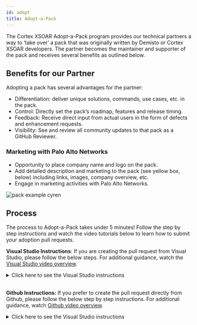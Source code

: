 ```yaml
---
id: adopt 
title: Adopt-a-Pack 
---
```


The Cortex XSOAR Adopt-a-Pack program provides our technical partners a way to ‘take over’ a pack that was originally written by Demisto or Cortex XSOAR developers. The partner becomes the maintainer and supporter of the pack and receives several benefits as outlined below.

## Benefits for our Partner
Adopting a pack has several advantages for the partner:
- Differentiation: deliver unique solutions, commands, use cases, etc. in the pack.
- Control: Directly set the pack’s roadmap, features and release timing.
- Feedback: Receive direct input from actual users in the form of defects and enhancement requests.
- Visibility: See and review all community updates to that pack as a GitHub Reviewer.

### Marketing with Palo Alto Networks
- Opportunity to place company name and logo on the pack.
- Add detailed description and marketing to the pack (see yellow box, below) including links, images, company overview, etc. 
- Engage in marketing activities with Palo Alto Networks.

![pack example cyren](/doc_imgs/partners/packexample_cyren.png)

## Process
The process to Adopt-a-Pack takes under 5 minutes! Follow the step by step instructions and watch the video tutorials below to learn how to submit your adoption pull requests.  

**Visual Studio Instructions**: If you are creating the pull request from Visual Studio, please follow the below steps. For additional guidance, watch the [Visual Studio video overview](https://www.youtube.com/watch?v=9GPkhtRw4Oc). 
<details>
<summary>Click here to see the Visual Studio instructions</summary>

<br/>
  
If work on a cloned Github repository from an IDE, please follow the below steps: 

1. Locate your company's pack folder and open the README.md file. Paste the below text into the file: 
  a. Note: Support for this pack will be moving to the partner around Month, Day, Year.
  b. Make sure you change the month, day, and year to the appropriate date that is 90 days from your submittal date. 
  c. Once complete, save these changes and run `demisto-sdk update-release-notes -i <path to pack> -f` to update the release notes. See [documentation](https://github.com/demisto/demisto-sdk/blob/master/demisto_sdk/commands/update_release_notes/README.md). After the command has been completed, it will create the new release note Markdown file in the `ReleaseNotes` folder and update the version number in `pack_metadata.json`. Before continuing, you need to add the following text to the release note: `_Start of adoption process, update to readme file_`
2. Now, it’s time to save and commit the changes as a Github pull request. Once you publish the changes via Visual Studio, Github will prompt you to open a pull request. When prompted, click the green button “Compare & pull request” 
  a. Double check the pull request to ensure all changes are correct 
  b. Change the pull request title to _Company Name Pack Adoption_ and adjust the description to _Updating README file for adoption_.
  c. When ready, click the green button “Create pull request” on the bottom of the page 
3. The request will now be reviewed, approved and merged by a Cortex XSOAR engineer!

**After the 90 days, another pull request must be submitted to complete the adoption process. Please follow the below steps if you are submitting the final pull request via Visual Studio: **
1. Update the release note just as you did in the first pull request but change the text to the below:
  a. Note: Support for this pack moved to the partner on Month, Day, Year. Please contact the partner directly via the support link on the right.
2. Next, go to the `pack_metadata.json` file and update the following sections:
  a. `currentVersion` - update the version. For this example, we would be updating it to `1.2.12` 
  b. `Support` - must say `partner`
  c. `Author` - must say your company name
  d. `url` - must be changed to your company’s support site
  e. `Email` - must be your company's support email 
3. Once everything is updated, save your changes and run the `demisto-sdk update-release-notes -i <path to pack> -f` as you did in the first pull request.

Next, open your pull request in Github as you did the first time and the engineers for Cortex XSOAR will review, approve and merge your newly adopted pack! 


</details>
  

<br/>
 
  
**Github Instructions:** If you prefer to create the pull request directly from Github, please follow the below step by step instructions. For additional guidance, watch [Github video overview](https://www.youtube.com/watch?v=9mInBTuC6AE). 
  
<details>
<summary>Click here to see the Visual Studio instructions</summary>

<br/>

1. Make sure you have a Github account and you are logged in
2. Go to the Packs folder and find your company’s pack 
3. Click the “README.md” file and then click the ![Pencil_Icon](../doc_imgs/partners/Pencil_Icon.png) on the right side of the screen to edit the file. 
  a. In line #1 of the file, copy and paste the below text to show that the support is moving over to the partner: 
    i. Note: Support for this pack will be moving to the partner around Month, Day, Year
   ii.Make sure you change the month, day, and year to the appropriate date that reflects 90 days after this submission.
  b. Edit the pull request title to “Company Name Pack Adoption” and adjust the description to “Updating README file for adoption”.
  c. You will be creating a new branch, make sure you name the branch something easy to remember & save it like “XSOAR-patch-1” because you will be making      other commits to this same branch. 
  d. Now, click the green “Commit Changes” button, this will take you to your pull request. Scroll down and click the green “Create pull request” at the        bottom of the screen. 
    i. NOTE: If you are not ready to officially submit the pull request for review, you can create a draft pull request instead. To the right of the              “Create pull request” button there is a small button with an arrow, click that and choose the Draft option. This will still create the pull request        but the XSOAR eng team will not review it until it is taken out of draft.
   ii. Your pull request is not ready yet, continue following the instructions below. 
4. At the top of your pull request, you will see your branch name that you created. Click your branch and it will redirect you back into the main content repository. Ensure that the top left corner of the repository has your branch name before continuing. 
![Branch_name](../doc_imgs/partners/Branch_name.png)
5. Now, click into the “Packs” folder and find your company’s folder. Once you are in your company’s folder, click the “pack_metadata.json” file. 
  a. Click the pencil to edit this file just as you did previously. 
  b. Next, update the version number in the line titled “currentVersion” - increase the version up one number. For example, if it is “1.2.10” change it to      “1.2.11” . 
  c. Once the number is updated, go to the bottom of the page, make sure you have selected “Commit directly to the “__the branch you’ve created___ “ and        then click the green “Commit changes” button. 
  d. Now this step is completed, onto the next one! 
6. While ensuring you are still in your branch, go back to your packs folder and click into “ReleaseNotes”. 
  a. Since we updated the version, we need to create a new release notes file. Find the file that has your original release notes number before you changed      it. For example, if you changed “1_2_10” to “1_2_11” then you need to click into “1_2_10”. 
    i. Once you find the correct release note, click the edit pencil icon as you did in the previous steps, and copy the last line in the file to keep the         same format. Once you have it copied, click cancel changes and go back to the “ReleaseNotes” folder. 
 ![release_note_step](../doc_imgs/partners/release_note_step.png)
   ii. Next, on the top right hand corner of the screen, click “Add file” and “Create new file” 
  iii. Name your file the new version number you created earlier, which for this example would be “1_2_11.md” 
   iv. Now,  paste the text you copied in the previous step. Delete line 2 of the text and write “Start of adoption process, update to readme file” 
    v. Name the subject of this to “update release notes”, make sure it is committing to your branch and then click “Commit new file” 
  b. NOTE: If your pull request is still in draft, please commit new changes and remove from draft. 
7. Done! You have completed step 1 of the adoption process. 

**After 90 days, you will follow the below steps to complete the adoption process:**
1. In order to complete the second adoption step, first you will need to update your README file & open a pull request with this text: Note: Support for this pack moved to the partner on Month, Day, Year. Please contact the partner directly via the support link on the right.
2. Next, go to the pack_metadata.json file and update the following sections:
  a. “currentVersion” - update the version. For this example, we would be updating it to “1.2.12” 
  b. “Support” - must say “partner” 
  c. “Author” - must say your company name
  d. “url” - must be changed to your company’s support site
  e. “Email” - must be your company's support email 
3. Also, update your Author image using instructions on our site 
4. Lastly, update the Release Notes as you did in step 1. 

Once the Cortex XSOAR engineering team merged your pull request, you have successfully adopted your pack!


</details>
